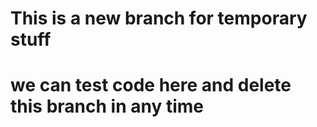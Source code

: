 # This is a new branch for temporary stuff 
# we can test code here and delete this branch in any time
